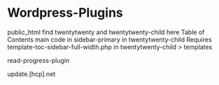 # Wordpress-Plugins

public_html
find twentytwenty and twentytwenty-child here
Table of Contents main code in sidebar-primary in twentytwenty-child
Requires template-toc-sidebar-full-width.php in twentytwenty-child > templates

read-progress-plugin

update.[hcp].net
